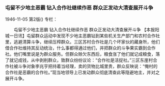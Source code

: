 ### 屯留不少地主恶霸  钻入合作社继续作恶  群众正发动大清查展开斗争

1946-11-05
第2版()
专栏：

　　屯留不少地主恶霸
    钻入合作社继续作恶
    群众正发动大清查展开斗争
    【本报阳城一日讯】屯留群众运动中发现不少地主恶霸钻到某些机关生产部门和农村合作社里，逃避清算斗争，继续压榨群众。三区苏村合作社是几个坏家伙的藏身所，他们借合作社维持其反动统治，什么事都得通过他们，并把群众的斗争果实霸到合作社。他们嘴里说是为群众服务。但群众赊欠东西后，粮食涨了他们就记成粮食，落了就记成钱，从中剥削群众，致群众纷纷议论：“合作社是活捉社。”三区东崖村合作社被斗争对象李兆亨把持着当经理，卖的货物比城里贵，群众反映说：“俺村的合作社是恶霸的合作社。”现当地领导上已发动群众彻底清查此等隐避地主，并对之展开斗争。
